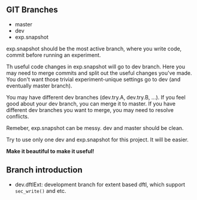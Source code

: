 GIT Branches
-------------------------

- master
- dev
- exp.snapshot

exp.snapshot should be the most active branch, where you write code, commit
before running an experiment. 

Th useful code changes in exp.snapshot will go to dev branch. Here you may
need to merge commits and split out the useful changes you've made. You don't
want those trivial experiment-unique settings go to dev (and eventually
master branch).

You may have different dev branches (dev.try.A, dev.try.B, ...). If you feel 
good about your dev branch, you can merge it to master. If you have different
dev branches you want to merge, you may need to resolve conflicts. 

Remeber, exp.snapshot can be messy. dev and master should be clean.

Try to use only one dev and exp.snapshot for this project. It will be easier.

**Make it beautiful to make it useful!**



## Branch introduction

- dev.dftlExt: development branch for extent based dftl, which support 
`sec_write()` and etc.


